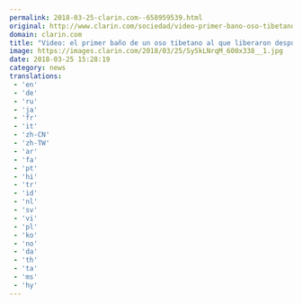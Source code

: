 ```yaml
---
permalink: 2018-03-25-clarin.com--658959539.html
original: http://www.clarin.com/sociedad/video-primer-bano-oso-tibetano-liberaron-despues-tenerlo-15-anos-enjaulado_0_BJSWzVrcM.html
domain: clarin.com
title: "Video: el primer baño de un oso tibetano al que liberaron después de tenerlo 15 años enjaulado"
image: https://images.clarin.com/2018/03/25/Sy5kLNrqM_600x338__1.jpg
date: 2018-03-25 15:28:19
category: news
translations: 
 - 'en'
 - 'de'
 - 'ru'
 - 'ja'
 - 'fr'
 - 'it'
 - 'zh-CN'
 - 'zh-TW'
 - 'ar'
 - 'fa'
 - 'pt'
 - 'hi'
 - 'tr'
 - 'id'
 - 'nl'
 - 'sv'
 - 'vi'
 - 'pl'
 - 'ko'
 - 'no'
 - 'da'
 - 'th'
 - 'ta'
 - 'ms'
 - 'hy'
---
```


